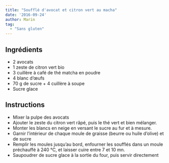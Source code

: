 ```yaml
---
title: "Soufflé d'avocat et citron vert au macha"
date: '2016-09-24'
author: Marin
tag: 
  - "Sans gluten"
---
```

## Ingrédients
- 2 avocats
- 1 zeste de citron vert bio
- 3 cuillère à café de thé matcha en poudre
- 4 blanc d’œufs
- 70 g de sucre + 4 cuillère à soupe
- Sucre glace

## Instructions
- Mixer la pulpe des avocats
- Ajouter le zeste du citron vert râpé, puis le thé vert et bien mélanger.
- Monter les blancs en neige en versant le sucre au fur et à mesure.
- Garnir l’intérieur de chaque moule de graisse (beurre ou huile d’olive) et de sucre
- Remplir les moules jusqu’au bord, enfourner les soufflés dans un moule préchauffé à 240 °C, et laisser cuire entre 7 et 10 mn.
- Saupoudrer de sucre glace à la sortie du four, puis servir directement

